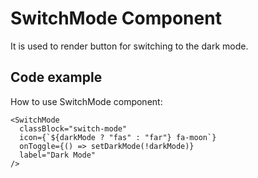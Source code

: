 # SwitchMode Component

It is used to render button for switching to the dark mode.

## Code example
How to use SwitchMode component:
```
<SwitchMode
  classBlock="switch-mode"
  icon={`${darkMode ? "fas" : "far"} fa-moon`}
  onToggle={() => setDarkMode(!darkMode)}
  label="Dark Mode"
/>
```